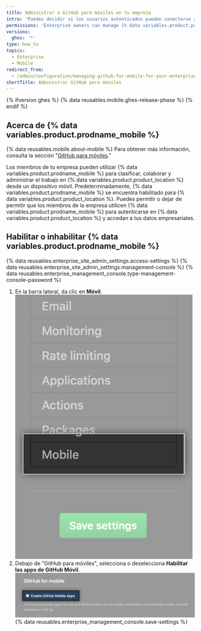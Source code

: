 ```yaml
---
title: Administrar a GitHub para móviles en tu empresa
intro: 'Puedes decidir si los usuarios autenticados pueden conectarse a {% data variables.product.product_location %} con {% data variables.product.prodname_mobile %}.'
permissions: 'Enterprise owners can manage {% data variables.product.prodname_mobile %} for an enterprise on {% data variables.product.product_name %}.'
versions:
  ghes: '*'
type: how_to
topics:
  - Enterprise
  - Mobile
redirect_from:
  - /admin/configuration/managing-github-for-mobile-for-your-enterprise
shortTitle: Administrar GitHub para móviles
---
```


{% ifversion ghes %}
{% data reusables.mobile.ghes-release-phase %}
{% endif %}

## Acerca de {% data variables.product.prodname_mobile %}

{% data reusables.mobile.about-mobile %} Para obtener más información, consulta la sección "[GitHub para móviles](/github/getting-started-with-github/github-for-mobile)."

Los miembros de tu empresa pueden utilizar {% data variables.product.prodname_mobile %} para clasificar, colaborar y administrar el trabajo en {% data variables.product.product_location %} desde un dispositivo móvil. Predeterminadamente, {% data variables.product.prodname_mobile %} se encuentra habilitado para {% data variables.product.product_location %}. Puedes permitir o dejar de permitir que los miembros de la empresa utilicen {% data variables.product.prodname_mobile %} para autenticarse en {% data variables.product.product_location %} y accedan a tus datos empresariales.

## Habilitar o inhabilitar {% data variables.product.prodname_mobile %}

{% data reusables.enterprise_site_admin_settings.access-settings %}
{% data reusables.enterprise_site_admin_settings.management-console %}
{% data reusables.enterprise_management_console.type-management-console-password %}
1. En la barra lateral, da clic en **Móvil**. !["Móvil" en la barra lateral izquierda para la consola de administración de {% data variables.product.prodname_ghe_server %}](/assets/images/enterprise/management-console/click-mobile.png)
1. Debajo de "GitHub para móviles", selecciona o deselecciona **Habilitar las apps de GitHub Móvil**. ![Casilla de verificación para "Habilitar las Apps de GitHub Móvil" en la consola de administración de {% data variables.product.prodname_ghe_server %}](/assets/images/enterprise/management-console/select-enable-github-mobile-apps.png)
{% data reusables.enterprise_management_console.save-settings %}
